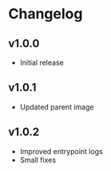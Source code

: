 # Changelog

## v1.0.0

- Initial release

## v1.0.1

- Updated parent image

## v1.0.2

- Improved entrypoint logs
- Small fixes